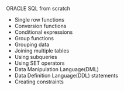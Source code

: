 ORACLE SQL from scratch

- Single row functions
- Conversion functions
- Conditional expressions
- Group functions
- Grouping data
- Joining multiple tables
- Using subqueries
- Using SET operators
- Data Manipulation Language(DML)
- Data Definition Language(DDL) statements
- Creating constraints
